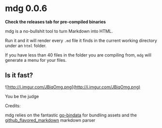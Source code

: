 # mdg 0.0.6

**Check the releases tab for pre-compiled binaries**

mdg is a no-bullshit tool to turn Markdown into HTML.

Run it and it will render every `.md` file it finds in the current working directory under an `html` folder.

If you have less than 40 files in the folder you are compiling from, `mdg` will generate a menu for your files.

## Is it fast?

![http://i.imgur.com/JBiqOmg.png](http://i.imgur.com/JBiqOmg.png)

You be the judge

Credits:

mdg relies on the fantastic [go-bindata](https://github.com/jteeuwen/go-bindata) for bundling assets and the [github_flavored_markdown](github.com/shurcooL/github_flavored_markdown) markdown parser

